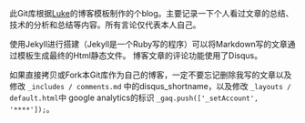 此Git库根据[Luke](http://geeklu.com)的博客模板制作的个blog。主要记录一下个人看过文章的总结、技术的分析和总结等内容。所有言论仅代表本人自己。



使用Jekyll进行搭建（Jekyll是一个Ruby写的程序）可以将Markdown写的文章通过模板生成最终的Html静态文件。
博客文章的评论功能使用了Disqus。

如果直接拷贝或Fork本Git库作为自己的博客，一定不要忘记删除我写的文章以及修改 `_includes / comments.md` 中的disqus_shortname，以及修改 `_layouts / default.html`中 google analytics的标识  `_gaq.push(['_setAccount', '****']);`。



